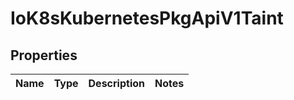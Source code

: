 
# IoK8sKubernetesPkgApiV1Taint

## Properties
Name | Type | Description | Notes
------------ | ------------- | ------------- | -------------



